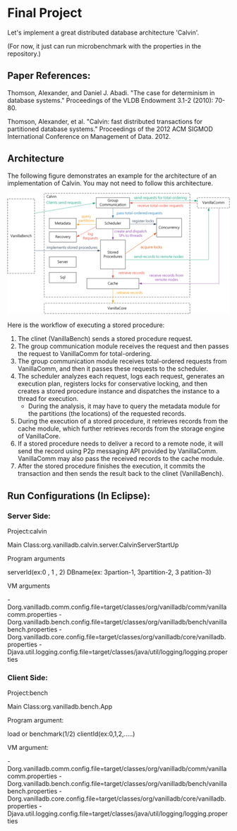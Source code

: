 # Final Project

Let's implement a great distributed database architecture 'Calvin'.

(For now, it just can run microbenchmark with the properties in the repository.)

## Paper References:

Thomson, Alexander, and Daniel J. Abadi. "The case for determinism in database systems." Proceedings of the VLDB Endowment 3.1-2 (2010): 70-80.

Thomson, Alexander, et al. "Calvin: fast distributed transactions for partitioned database systems." Proceedings of the 2012 ACM SIGMOD International Conference on Management of Data. 2012.

## Architecture

The following figure demonstrates an example for the architecture of an implementation of Calvin. You may not need to follow this architecture.

![final-project-architecture.png](final-project-architecture.png)

Here is the workflow of executing a stored procedure:

1. The clinet (VanillaBench) sends a stored procedure request.
2. The group communication module receives the request and then passes the request to VanillaComm for total-ordering.
3. The group communication module receives total-ordered requests from VanillaComm, and then it passes these requests to the scheduler.
4. The scheduler analyzes each request, logs each request, generates an execution plan, registers locks for conservative locking, and then creates a stored procedure instance and dispatches the instance to a thread for execution.
    - During the analysis, it may have to query the metadata module for the partitions (the locations) of the requested records.
5. During the execution of a stored procedure, it retrieves records from the cache module, which further retrieves records from the storage engine of VanillaCore.
6. If a stored procedure needs to deliver a record to a remote node, it will send the record using P2p messaging API provided by VanillaComm. VanillaComm may also pass the received records to the cache module.
7. After the stored procedure finishes the execution, it commits the transaction and then sends the result back to the clinet (VanillaBench).

## Run Configurations (In Eclipse):

### Server Side:

Project:calvin

Main Class:org.vanilladb.calvin.server.CalvinServerStartUp

Program arguments

serverId(ex:0 , 1 , 2)
DBname(ex: 3partion-1, 3partition-2, 3 patition-3)

VM arguments

-Dorg.vanilladb.comm.config.file=target/classes/org/vanilladb/comm/vanillacomm.properties
-Dorg.vanilladb.bench.config.file=target/classes/org/vanilladb/bench/vanillabench.properties
-Dorg.vanilladb.core.config.file=target/classes/org/vanilladb/core/vanilladb.properties
-Djava.util.logging.config.file=target/classes/java/util/logging/logging.properties


### Client Side:

Project:bench

Main Class:org.vanilladb.bench.App

Program argument:

load or benchmark(1/2)
clientId(ex:0,1,2,.....)

VM argument:

-Dorg.vanilladb.comm.config.file=target/classes/org/vanilladb/comm/vanillacomm.properties
-Dorg.vanilladb.bench.config.file=target/classes/org/vanilladb/bench/vanillabench.properties
-Dorg.vanilladb.core.config.file=target/classes/org/vanilladb/core/vanilladb.properties
-Djava.util.logging.config.file=target/classes/java/util/logging/logging.properties

